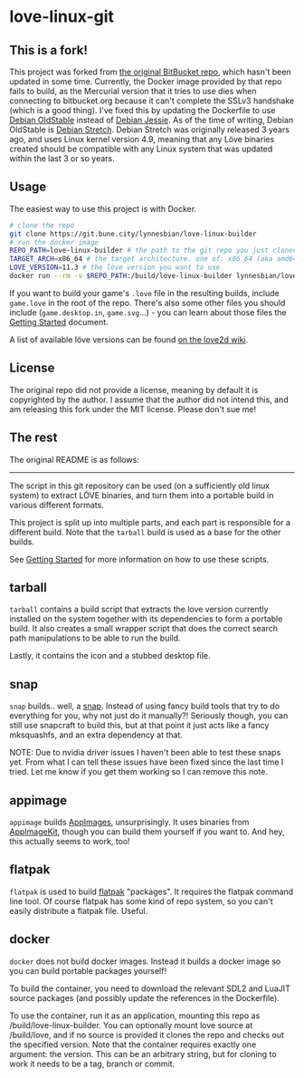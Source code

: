 love-linux-git
===
## This is a fork!
This project was forked from [the original BitBucket repo](https://bitbucket.org/bartbes/love-linux-builder/), which hasn't been updated in some time. Currently, the Docker image provided by that repo fails to build, as the Mercurial version that it tries to use dies when connecting to bitbucket.org because it can't complete the SSLv3 handshake (which is a good thing). I've fixed this by updating the Dockerfile to use [Debian OldStable](https://wiki.debian.org/DebianOldStable) instead of [Debian Jessie](https://wiki.debian.org/LTS/Jessie). As of the time of writing, Debian OldStable is [Debian Stretch](https://wiki.debian.org/DebianStretch). Debian Stretch was originally released 3 years ago, and uses Linux kernel version 4.9, meaning that any Löve binaries created should be compatible with any Linux system that was updated within the last 3 or so years.

## Usage
The easiest way to use this project is with Docker.
```bash
# clone the repo
git clone https://git.bune.city/lynnesbian/love-linux-builder
# run the docker image
REPO_PATH=love-linux-builder # the path to the git repo you just cloned
TARGET_ARCH=x86_64 # the target architecture. one of: x86_64 (aka amd64), i686 (aka x86, i386), armv7l (raspberry pi)
LOVE_VERSION=11.3 # the löve version you want to use
docker run --rm -v $REPO_PATH:/build/love-linux-builder lynnesbian/love-linux-builder:$TARGET_ARCH $LOVE_VERSION
```

If you want to build your game's `.love` file in the resulting builds, include `game.love` in the root of the repo. There's also some other files you should include (`game.desktop.in`, `game.svg`...) - you can learn about those files the [Getting Started][] document.

A list of available löve versions can be found [on the love2d wiki](https://love2d.org/wiki/Version_History).

## License
The original repo did not provide a license, meaning by default it is copyrighted by the author. I assume that the author did not intend this, and am releasing this fork under the MIT license. Please don't sue me!

## The rest
The original README is as follows:

---

The script in this git repository can be used (on a sufficiently old linux
system) to extract LÓVE binaries, and turn them into a portable build in
various different formats.

This project is split up into multiple parts, and each part is responsible for
a different build. Note that the `tarball` build is used as a base for the
other builds.

See [Getting Started][] for more information on how to use these scripts.

## tarball ##
`tarball` contains a build script that extracts the love version currently
installed on the system together with its dependencies to form a portable
build. It also creates a small wrapper script that does the correct search path
manipulations to be able to run the build.

Lastly, it contains the icon and a stubbed desktop file.

## snap ##
`snap` builds.. well, a [snap][]. Instead of using fancy build tools that try
to do everything for you, why not just do it manually?! Seriously though, you
can still use snapcraft to build this, but at that point it just acts like a
fancy mksquashfs, and an extra dependency at that.

NOTE: Due to nvidia driver issues I haven't been able to test these snaps yet.
From what I can tell these issues have been fixed since the last time I tried.
Let me know if you get them working so I can remove this note.

## appimage ##
`appimage` builds [AppImages][AppImage], unsurprisingly. It uses binaries from
[AppImageKit][], though you can build them yourself if you want to. And hey,
this actually seems to work, too!

## flatpak ##
`flatpak` is used to build [flatpak][] "packages". It requires the flatpak
command line tool. Of course flatpak has some kind of repo system, so you can't
easily distribute a flatpak file. Useful.

## docker ##
`docker` does not build docker images. Instead it builds a docker image so you
can build portable packages yourself!

To build the container, you need to download the relevant SDL2 and LuaJIT
source packages (and possibly update the references in the Dockerfile).

To use the container, run it as an application, mounting this repo as
/build/love-linux-builder. You can optionally mount love source at /build/love,
and if no source is provided it clones the repo and checks out the specified
version. Note that the container requires exactly one argument: the version.
This can be an arbitrary string, but for cloning to work it needs to be a tag,
branch or commit.

[snap]: http://snapcraft.io/
[AppImage]: http://appimage.org/
[AppImageKit]: https://github.com/probonopd/AppImageKit
[flatpak]: http://flatpak.org/
[Getting Started]: Getting%20Started.md
